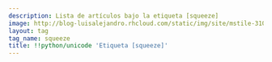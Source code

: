 ```yaml
---
description: Lista de artículos bajo la etiqueta [squeeze]
image: http://blog-luisalejandro.rhcloud.com/static/img/site/mstile-310x310.png
layout: tag
tag_name: squeeze
title: !!python/unicode 'Etiqueta [squeeze]'
---
```


